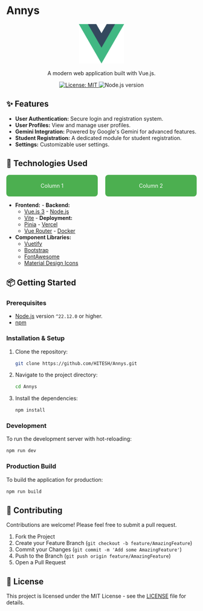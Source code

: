 # Annys

<p align="center">
  <img src="src/assets/logo.svg" alt="Annys logo" width="120"/>
</p>

<p align="center">
  A modern web application built with Vue.js.
</p>

<p align="center">
  <a href="https://opensource.org/licenses/MIT">
    <img src="https://img.shields.io/badge/License-MIT-yellow.svg" alt="License: MIT">
  </a>
  <img src="https://img.shields.io/badge/node-^22.12.0-blue.svg" alt="Node.js version">
</p>

## ✨ Features

- **User Authentication:** Secure login and registration system.
- **User Profiles:** View and manage user profiles.
- **Gemini Integration:** Powered by Google's Gemini for advanced features.
- **Student Registration:** A dedicated module for student registration.
- **Settings:** Customizable user settings.

## 🚀 Technologies Used

<div style="display: grid; grid-template-columns: 1fr 1fr; gap: 20px;">
    <div style="background: #4CAF50;color: white;padding: 20px;text-align: center;border-radius: 8px;">Column 1</div>
    <div style="background: #4CAF50;color: white;padding: 20px;text-align: center;border-radius: 8px;">Column 2</div>
</div>

- **Frontend:** - **Backend:**
  - [Vue.js 3](https://vuejs.org/) - [Node.js](https://nodejs.org/)
  - [Vite](https://vitejs.dev/) - **Deployment:**
  - [Pinia](https://pinia.vuejs.org/) - [Vercel](https://vercel.com/)
  - [Vue Router](https://router.vuejs.org/) - [Docker](https://www.docker.com/)
- **Component Libraries:**
  - [Vuetify](https://vuetifyjs.com/)
  - [Bootstrap](https://getbootstrap.com/)
  - [FontAwesome](https://fontawesome.com/)
  - [Material Design Icons](https://materialdesignicons.com/)

## 📦 Getting Started

### Prerequisites

- [Node.js](https://nodejs.org/en/) version `^22.12.0` or higher.
- [npm](https://www.npmjs.com/)

### Installation & Setup

1.  Clone the repository:
    ```sh
    git clone https://github.com/HITESH/Annys.git
    ```
2.  Navigate to the project directory:
    ```sh
    cd Annys
    ```
3.  Install the dependencies:
    ```sh
    npm install
    ```

### Development

To run the development server with hot-reloading:

```sh
npm run dev
```

### Production Build

To build the application for production:

```sh
npm run build
```

## 🤝 Contributing

Contributions are welcome! Please feel free to submit a pull request.

1.  Fork the Project
2.  Create your Feature Branch (`git checkout -b feature/AmazingFeature`)
3.  Commit your Changes (`git commit -m 'Add some AmazingFeature'`)
4.  Push to the Branch (`git push origin feature/AmazingFeature`)
5.  Open a Pull Request

## 📄 License

This project is licensed under the MIT License - see the [LICENSE](LICENSE) file for details.
